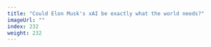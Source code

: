 ```yaml
---
title: "Could Elon Musk's xAI be exactly what the world needs?"
imageUrl: ""
index: 232
weight: 232
---
```

